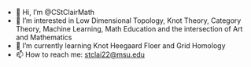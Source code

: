 - 👋 Hi, I’m @CStClairMath
- 👀 I’m interested in Low Dimensional Topology, Knot Theory, Category Theory, Machine Learning, Math Education and the intersection of Art and Mathematics
- 🌱 I’m currently learning Knot Heegaard Floer and Grid Homology
- 📫 How to reach me: stclai22@msu.edu

<!---
CStClairMath/CStClairMath is a ✨ special ✨ repository because its `README.md` (this file) appears on your GitHub profile.
You can click the Preview link to take a look at your changes.
--->
